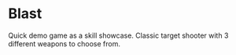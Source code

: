# Blast
Quick demo game as a skill showcase. Classic target shooter with 3 different weapons to choose from.
